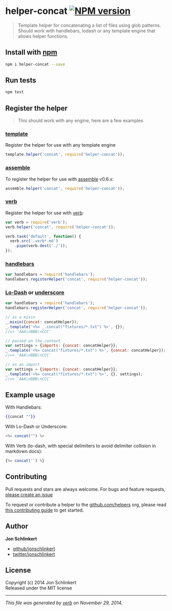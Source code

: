 # helper-concat [![NPM version](https://badge.fury.io/js/helper-concat.svg)](http://badge.fury.io/js/helper-concat)

> Template helper for concatenating a list of files using glob patterns. Should work with handlebars, lodash or any template engine that allows helper functions.

## Install with [npm](npmjs.org)

```bash
npm i helper-concat --save
```

## Run tests

```bash
npm test
```

## Register the helper

> This should work with any engine, here are a few examples

### [template]

Register the helper for use with any template engine

```js
template.helper('concat', require('helper-concat'));
```

### [assemble]

To register the helper for use with [assemble] v0.6.x:

```js
assemble.helper('concat', require('helper-concat'));
```

### [verb]

Register the helper for use with [verb]:

```js
var verb = require('verb');
verb.helper('concat', require('helper-concat'));

verb.task('default', function() {
  verb.src('.verb*.md')
    .pipe(verb.dest('./'));
});
```

### [handlebars]

```js
var handlebars = require('handlebars');
handlebars.registerHelper('concat', require('helper-concat'));
```

### [Lo-Dash] or [underscore]

```js
var handlebars = require('handlebars');
handlebars.registerHelper('concat', require('helper-concat'));

// as a mixin
_.mixin({concat: concatHelper});
_.template('<%= _.concat("fixtures/*.txt") %>', {});
//=> 'AAA\nBBB\nCCC'

// passed on the context
var settings = {imports: {concat: concatHelper}};
_.template('<%= concat("fixtures/*.txt") %>', {concat: concatHelper});
//=> 'AAA\nBBB\nCCC'

// as an import
var settings = {imports: {concat: concatHelper}};
_.template('<%= concat("fixtures/*.txt") %>', {}, settings);
//=> 'AAA\nBBB\nCCC'
```

## Example usage

With Handlebars:

```handlebars
{{concat ""}}
```

With Lo-Dash or Underscore:

```js
<%= concat("") %>
```

With Verb (lo-dash, with special delimiters to avoid delimiter collision in markdown docs):

```js
{%= concat('') %}
```

## Contributing
Pull requests and stars are always welcome. For bugs and feature requests, [please create an issue](https://github.com/jonschlinkert/helper-concat/issues)

To request or contribute a helper to the [github.com/helpers][helpers] org, please read [this contributing guide][guide] to get started.

## Author

**Jon Schlinkert**
 
+ [github/jonschlinkert](https://github.com/jonschlinkert)
+ [twitter/jonschlinkert](http://twitter.com/jonschlinkert) 

## License
Copyright (c) 2014 Jon Schlinkert  
Released under the MIT license

***

_This file was generated by [verb](https://github.com/assemble/verb) on November 29, 2014._

[assemble]: https://github.com/assemble/assemble
[generator-verb]: https://github.com/assemble/generator-verb
[handlebars-helpers]: https://github.com/assemble/handlebars-helpers/
[handlebars]: https://github.com/wycats/handlebars.js/
[helpers]: https://github.com/helpers
[Lo-Dash]: https://lodash.com/
[template]: https://github.com/jonschlinkert/template
[underscore]: https://github.com/jashkenas/underscore
[verb]: https://github.com/assemble/verb
[guide]: https://github.com/helpers/requests